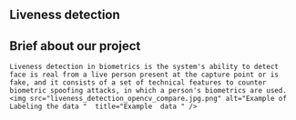 ## Liveness detection 

## Brief about our project
    Liveness detection in biometrics is the system's ability to detect face is real from a live person present at the capture point or is fake, and it consists of a set of technical features to counter biometric spoofing attacks, in which a person's biometrics are used.<img src="liveness_detection_opencv_compare.jpg.png" alt="Example of Labeling the data "  title="Example  data " />

